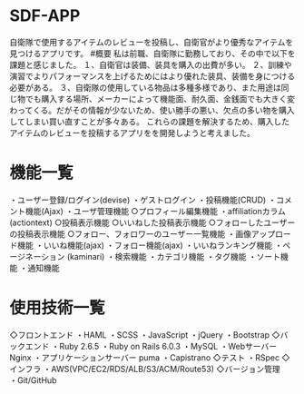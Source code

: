 # SDF-APP
自衛隊で使用するアイテムのレビューを投稿し、自衛官がより優秀なアイテムを見つけるアプリです。
#概要
私は前職、自衛隊に勤務しており、その中で以下を課題と感じました。
１、自衛官は装備、装具を購入の出費が多い。
２、訓練や演習でよりパフォーマンスを上げるためにはより優れた装具、装備を身につける必要がある。
３、自衛隊の使用している物品は多種多様であり、また用途は同じ物でも購入する場所、メーカーによって機能面、耐久面、金銭面でも大きく変わってくる。だがその情報が少ないため、使い勝手の悪い、欠点の多い物を購入してしまい買い直すことが多々ある。
これらの課題を解決するため、購入したアイテムのレビューを投稿するアプリをを開発しようと考えました。

# 機能一覧 
  ・ユーザー登録/ログイン(devise)
  ・ゲストログイン 
  ・投稿機能(CRUD)
  ・コメント機能(Ajax)
  ・ユーザ管理機能
    ○プロフィール編集機能
      ・affiliationカラム(actiontext)
    ○投稿表示機能
    ○いいねした投稿表示機能
    ○フォローしたユーザーの投稿表示機能
    ○フォロー、フォロワーのユーザー一覧機能
  ・画像アップロード機能
  ・いいね機能(ajax)
  ・フォロー機能(ajax)
  ・いいねランキング機能 
  ・ページネーション (kaminari)
  ・検索機能
  ・カテゴリ機能
  ・タグ機能
  ・ソート機能
  ・通知機能

# 使用技術一覧
  ◇フロントエンド 
  ・HAML
  ・SCSS 
  ・JavaScript 
  ・jQuery
  ・Bootstrap
 ◇バックエンド 
  ・Ruby 2.6.5 
  ・Ruby on Rails 6.0.3
  ・MySQL
  ・Webサーバー　Nginx
  ・アプリケーションサーバー puma
  ・Capistrano
 ◇テスト 
  ・RSpec
 ◇インフラ 
  ・AWS(VPC/EC2/RDS/ALB/S3/ACM/Route53)
 ◇バージョン管理  
  ・Git/GitHub 
